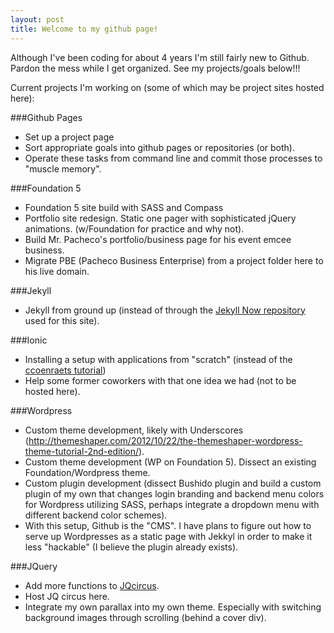 ```yaml
---
layout: post
title: Welcome to my github page!
---
```


Although I've been coding for about 4 years I'm still fairly new to Github. Pardon the mess while I get organized. See my projects/goals below!!!

Current projects I'm working on (some of which may be project sites hosted here):

###Github Pages
- Set up a project page
- Sort appropriate goals into github pages or repositories (or both).
- Operate these tasks from command line and commit those processes to "muscle memory".

###Foundation 5
- Foundation 5 site build with SASS and Compass
- Portfolio site redesign. Static one pager with sophisticated jQuery animations. (w/Foundation for practice and why not).
- Build Mr. Pacheco's portfolio/business page for his event emcee business.
- Migrate PBE (Pacheco Business Enterprise) from a project folder here to his live domain.

###Jekyll
- Jekyll from ground up (instead of through the [Jekyll Now repository](https://github.com/barryclark/jekyll-now) used for this site).

###Ionic
- Installing a setup with applications from "scratch" (instead of the [ccoenraets tutorial](https://ccoenraets.github.io/ionic-tutorial/))
- Help some former coworkers with that one idea we had (not to be hosted here).

###Wordpress
- Custom theme development, likely with Underscores (http://themeshaper.com/2012/10/22/the-themeshaper-wordpress-theme-tutorial-2nd-edition/).
- Custom theme development (WP on Foundation 5). Dissect an existing Foundation/Wordpress theme.
- Custom plugin development (dissect Bushido plugin and build a custom plugin of my own that changes login branding and backend menu colors for Wordpress utilizing SASS, perhaps integrate a dropdown menu with different backend color schemes).
- With this setup, Github is the "CMS". I have plans to figure out how to serve up Wordpresses as a static page with Jekkyl in order to make it less "hackable" (I believe the plugin already exists).

###JQuery
- Add more functions to [JQcircus](http://jqcircus.offgrouse.com).
- Host JQ circus here.
- Integrate my own parallax into my own theme. Especially with switching background images through scrolling (behind a cover div).
